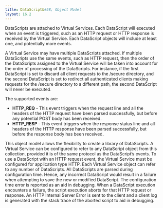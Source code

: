 ```yaml
---
title: DataScript&#58; Object Model
layout: 16.2
---
```

DataScripts are attached to Virtual Services. Each DataScript will executed when an event is triggered, such as an HTTP request or HTTP response is received by the Virtual Service. Each DataScript objects will include at least one, and potentially more events.

A Virtual Service may have multiple DataScripts attached. If multiple DataScripts use the same events, such as HTTP request, then the order of the DataScripts assigned to the Virtual Service will be taken into account for the order of processing of the DataScripts. For instance, if the first DataScript is set to discard all client requests to the /secure directory, and the second DataScript is set to redirect all authenticated clients making requests for the /secure directory to a different path, the second DataScript will never be executed.

The supported events are:

* **HTTP_REQ** - This event triggers when the request line and all the headers of the HTTP request have been parsed successfully, but before any potential POST body has been received.
* **HTTP_RESP** - This event triggers when the response status line and all headers of the HTTP response have been parsed successfully, but before the response body has been received. 

This object model allows the flexibility to create a library of DataScripts. A Virtual Service can be configured to refer to any DataScript object from this collection, provided it is of the same protocol as the DataScript’s events. To use a DataScript with an HTTP request event, the Virtual Service must be configured for application type HTTP. Each Virtual Service object can refer to any number of DataScripts. All DataScripts are parsed during configuration time. Hence, any incorrect DataScript would result in a failure when attempting to save the new or modified DataScript. The configuration time error is reported as an aid in debugging. When a DataScript execution encounters a failure, the script execution aborts for that HTTP request or response. An HTTP Internal Server Error is sent to the client and a client log is generated with the stack trace of the aborted script to aid in debugging.

 